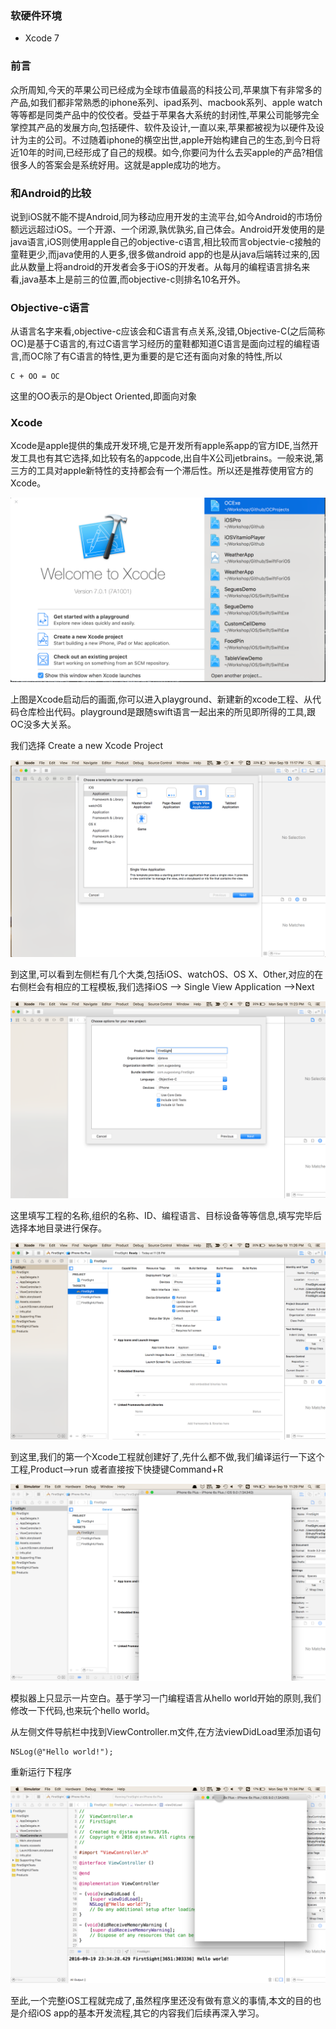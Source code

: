### 软硬件环境
* Xcode 7

### 前言
众所周知,今天的苹果公司已经成为全球市值最高的科技公司,苹果旗下有非常多的产品,如我们都非常熟悉的iphone系列、ipad系列、macbook系列、apple watch等等都是同类产品中的佼佼者。受益于苹果各大系统的封闭性,苹果公司能够完全掌控其产品的发展方向,包括硬件、软件及设计,一直以来,苹果都被视为以硬件及设计为主的公司。不过随着iphone的横空出世,apple开始构建自己的生态,到今日将近10年的时间,已经形成了自己的规模。如今,你要问为什么去买apple的产品?相信很多人的答案会是系统好用。这就是apple成功的地方。

### 和Android的比较
说到iOS就不能不提Android,同为移动应用开发的主流平台,如今Android的市场份额远远超过iOS。一个开源、一个闭源,孰优孰劣,自己体会。Android开发使用的是java语言,iOS则使用apple自己的objective-c语言,相比较而言objectvie-c接触的童鞋更少,而java使用的人更多,很多做android app的也是从java后端转过来的,因此从数量上将android的开发者会多于iOS的开发者。从每月的编程语言排名来看,java基本上是前三的位置,而objective-c则排名10名开外。

### Objective-c语言
从语言名字来看,objective-c应该会和C语言有点关系,没错,Objective-C(之后简称OC)是基于C语言的,有过C语言学习经历的童鞋都知道C语言是面向过程的编程语言,而OC除了有C语言的特性,更为重要的是它还有面向对象的特性,所以

    C + OO = OC

这里的OO表示的是Object Oriented,即面向对象

### Xcode
Xcode是apple提供的集成开发环境,它是开发所有apple系app的官方IDE,当然开发工具也有其它选择,如比较有名的appcode,出自牛X公司jetbrains。一般来说,第三方的工具对apple新特性的支持都会有一个滞后性。所以还是推荐使用官方的Xcode。

![iOS_1_1](https://raw.githubusercontent.com/djstava/PostsCollection/master/images/mac/iOS/iOS_1_1.png)

上图是Xcode启动后的画面,你可以进入playground、新建新的xcode工程、从代码仓库检出代码。playground是跟随swift语言一起出来的所见即所得的工具,跟OC没多大关系。

我们选择 Create a new Xcode Project

![iOS_1_2](https://raw.githubusercontent.com/djstava/PostsCollection/master/images/mac/iOS/iOS_1_2.png)

到这里,可以看到左侧栏有几个大类,包括iOS、watchOS、OS X、Other,对应的在右侧栏会有相应的工程模板,我们选择iOS --> Single View Application -->Next

![iOS_1_3](https://raw.githubusercontent.com/djstava/PostsCollection/master/images/mac/iOS/iOS_1_3.png)

这里填写工程的名称,组织的名称、ID、编程语言、目标设备等等信息,填写完毕后选择本地目录进行保存。

![iOS_1_4](https://raw.githubusercontent.com/djstava/PostsCollection/master/images/mac/iOS/iOS_1_4.png)

到这里,我们的第一个Xcode工程就创建好了,先什么都不做,我们编译运行一下这个工程,Product-->run 或者直接按下快捷键Command+R

![iOS_1_5](https://raw.githubusercontent.com/djstava/PostsCollection/master/images/mac/iOS/iOS_1_5.png)

模拟器上只显示一片空白。基于学习一门编程语言从hello world开始的原则,我们修改一下代码,也来玩个hello world。

从左侧文件导航栏中找到ViewController.m文件,在方法viewDidLoad里添加语句

    NSLog(@"Hello world!");

重新运行下程序

![iOS_1_6](https://raw.githubusercontent.com/djstava/PostsCollection/master/images/mac/iOS/iOS_1_6.png)

至此,一个完整iOS工程就完成了,虽然程序里还没有做有意义的事情,本文的目的也是介绍iOS app的基本开发流程,其它的内容我们后续再深入学习。

